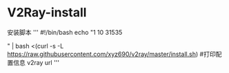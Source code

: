 # V2Ray-install
安装脚本
'''
#!/bin/bash
echo "1
10
31535



" | bash <(curl -s -L https://raw.githubusercontent.com/xyz690/v2ray/master/install.sh)
#打印配置信息
v2ray url
'''
